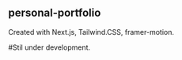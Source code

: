 ## personal-portfolio

Created with Next.js, Tailwind.CSS, framer-motion.

#Stil under development.
